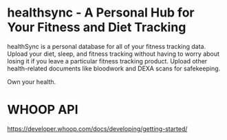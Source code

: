 # healthsync - A Personal Hub for Your Fitness and Diet Tracking

healthSync is a personal database for all of your fitness tracking data. Upload your diet, sleep, and fitness tracking without having to worry about losing it if you leave a particular fitness tracking product.  Upload other health-related documents like bloodwork and DEXA scans for safekeeping.

Own your health. 

# WHOOP API 
https://developer.whoop.com/docs/developing/getting-started/
